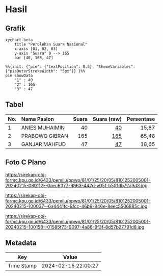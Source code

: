 # Hasil

## Grafik

```mermaid
xychart-beta
    title "Perolehan Suara Nasional"
    x-axis [01, 02, 03]
    y-axis "Suara" 0 --> 165
    bar [40, 165, 47]
```

```mermaid
%%{init: {"pie": {"textPosition": 0.5}, "themeVariables": {"pieOuterStrokeWidth": "5px"}} }%%
pie showData
    "1" : 40
    "2" : 165
    "3" : 47
```

## Tabel

| No. | Nama Paslon    | Suara | Suara (raw) | Persentase |
|:--- |:-------------- | -----:| -----------:| ----------:|
| 1   | ANIES MUHAIMIN | 40    | [40][p-1]   | 15,87      |
| 2   | PRABOWO GIBRAN | 165   | [165][p-2]  | 65,48      |
| 3   | GANJAR MAHFUD  | 47    | [47][p-3]   | 18,65      |


[p-1]: https://github.com/gigit-pemilu/pemilu-2024/blob/main/pilpres/hitung-suara/sub/81-maluku/sub/01-maluku-tengah/sub/25-seram-utara-timur-kobi/sub/2005-leaway/sub/001-tps/sub/paslon-1.txt
[p-2]: https://github.com/gigit-pemilu/pemilu-2024/blob/main/pilpres/hitung-suara/sub/81-maluku/sub/01-maluku-tengah/sub/25-seram-utara-timur-kobi/sub/2005-leaway/sub/001-tps/sub/paslon-2.txt
[p-3]: https://github.com/gigit-pemilu/pemilu-2024/blob/main/pilpres/hitung-suara/sub/81-maluku/sub/01-maluku-tengah/sub/25-seram-utara-timur-kobi/sub/2005-leaway/sub/001-tps/sub/paslon-3.txt

## Foto C Plano

https://sirekap-obj-formc.kpu.go.id/6433/pemilu/ppwp/81/01/25/20/05/8101252005001-20240215-080112--0aec6377-6963-442d-a05f-b501db72a9d3.jpg

https://sirekap-obj-formc.kpu.go.id/6433/pemilu/ppwp/81/01/25/20/05/8101252005001-20240215-100037--6a4441fc-9fcc-46b9-846e-8eec5506885c.jpg

https://sirekap-obj-formc.kpu.go.id/6433/pemilu/ppwp/81/01/25/20/05/8101252005001-20240215-100158--01585f73-9097-4a88-9f3f-8d57b27791d8.jpg


## Metadata

| Key        | Value               |
| ---------- | ------------------- |
| Time Stamp | 2024-02-15 22:00:27 |



